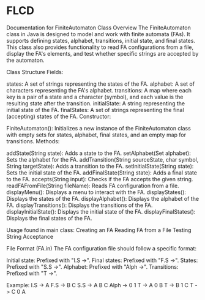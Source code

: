 # FLCD
Documentation for FiniteAutomaton Class
Overview
The FiniteAutomaton class in Java is designed to model and work with finite automata (FAs). It supports defining states, alphabet, transitions, initial state, and final states. This class also provides functionality to read FA configurations from a file, display the FA's elements, and test whether specific strings are accepted by the automaton.

Class Structure
Fields:

states: A set of strings representing the states of the FA.
alphabet: A set of characters representing the FA's alphabet.
transitions: A map where each key is a pair of a state and a character (symbol), and each value is the resulting state after the transition.
initialState: A string representing the initial state of the FA.
finalStates: A set of strings representing the final (accepting) states of the FA.
Constructor:

FiniteAutomaton(): Initializes a new instance of the FiniteAutomaton class with empty sets for states, alphabet, final states, and an empty map for transitions.
Methods:

addState(String state): Adds a state to the FA.
setAlphabet(Set<Character> alphabet): Sets the alphabet for the FA.
addTransition(String sourceState, char symbol, String targetState): Adds a transition to the FA.
setInitialState(String state): Sets the initial state of the FA.
addFinalState(String state): Adds a final state to the FA.
accepts(String input): Checks if the FA accepts the given string.
readFAFromFile(String fileName): Reads FA configuration from a file.
displayMenu(): Displays a menu to interact with the FA.
displayStates(): Displays the states of the FA.
displayAlphabet(): Displays the alphabet of the FA.
displayTransitions(): Displays the transitions of the FA.
displayInitialState(): Displays the initial state of the FA.
displayFinalStates(): Displays the final states of the FA.

Usage found in main class:
Creating an FA
Reading FA from a File
Testing String Acceptance

File Format (FA.in)
The FA configuration file should follow a specific format:

Initial state: Prefixed with "I.S ->".
Final states: Prefixed with "F.S ->".
States: Prefixed with "S.S ->".
Alphabet: Prefixed with "Alph ->".
Transitions: Prefixed with "T ->".

Example:
I.S -> A
F.S -> B C
S.S -> A B C
Alph -> 0 1
T -> A 0 B
T -> B 1 C
T -> C 0 A
